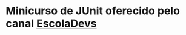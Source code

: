# Minicurso de JUnit oferecido pelo canal [EscolaDevs](https://www.youtube.com/watch?v=Vwdh_K5GU4Y&list=PLrVF5d8w1DzHg1zBGrBk6EyGBKy5WkvI_)

